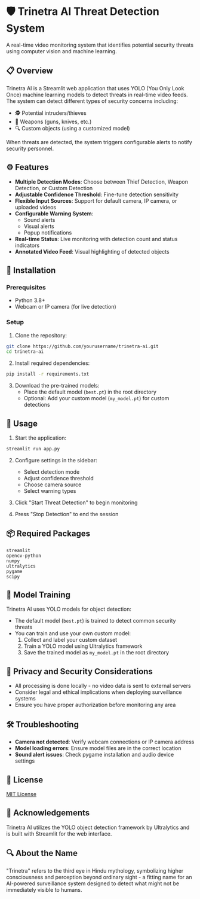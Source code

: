 # 🛡️ Trinetra AI Threat Detection System

A real-time video monitoring system that identifies potential security threats using computer vision and machine learning.

## 📋 Overview

Trinetra AI is a Streamlit web application that uses YOLO (You Only Look Once) machine learning models to detect threats in real-time video feeds. The system can detect different types of security concerns including:

- 🕵️ Potential intruders/thieves
- 🔫 Weapons (guns, knives, etc.)
- 🔍 Custom objects (using a customized model)

When threats are detected, the system triggers configurable alerts to notify security personnel.

## ⚙️ Features

- **Multiple Detection Modes**: Choose between Thief Detection, Weapon Detection, or Custom Detection
- **Adjustable Confidence Threshold**: Fine-tune detection sensitivity
- **Flexible Input Sources**: Support for default camera, IP camera, or uploaded videos
- **Configurable Warning System**:
  - Sound alerts
  - Visual alerts
  - Popup notifications
- **Real-time Status**: Live monitoring with detection count and status indicators
- **Annotated Video Feed**: Visual highlighting of detected objects

## 🔧 Installation

### Prerequisites

- Python 3.8+
- Webcam or IP camera (for live detection)

### Setup

1. Clone the repository:
```bash
git clone https://github.com/yourusername/trinetra-ai.git
cd trinetra-ai
```

2. Install required dependencies:
```bash
pip install -r requirements.txt
```

3. Download the pre-trained models:
   - Place the default model (`best.pt`) in the root directory
   - Optional: Add your custom model (`my_model.pt`) for custom detections

## 🚀 Usage

1. Start the application:
```bash
streamlit run app.py
```

2. Configure settings in the sidebar:
   - Select detection mode
   - Adjust confidence threshold
   - Choose camera source
   - Select warning types

3. Click "Start Threat Detection" to begin monitoring

4. Press "Stop Detection" to end the session

## 📦 Required Packages

```
streamlit
opencv-python
numpy
ultralytics
pygame
scipy
```

## 🔄 Model Training

Trinetra AI uses YOLO models for object detection:

- The default model (`best.pt`) is trained to detect common security threats
- You can train and use your own custom model:
  1. Collect and label your custom dataset
  2. Train a YOLO model using Ultralytics framework
  3. Save the trained model as `my_model.pt` in the root directory

## 🔐 Privacy and Security Considerations

- All processing is done locally - no video data is sent to external servers
- Consider legal and ethical implications when deploying surveillance systems
- Ensure you have proper authorization before monitoring any area

## 🛠️ Troubleshooting

- **Camera not detected**: Verify webcam connections or IP camera address
- **Model loading errors**: Ensure model files are in the correct location
- **Sound alert issues**: Check pygame installation and audio device settings

## 📄 License

[MIT License](LICENSE)

## 👏 Acknowledgements

Trinetra AI utilizes the YOLO object detection framework by Ultralytics and is built with Streamlit for the web interface.

## 🔍 About the Name

"Trinetra" refers to the third eye in Hindu mythology, symbolizing higher consciousness and perception beyond ordinary sight - a fitting name for an AI-powered surveillance system designed to detect what might not be immediately visible to humans.